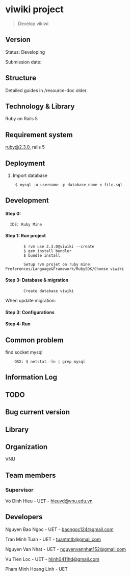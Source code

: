 # viwiki project

> Develop vikiwi

## Version
Status: Developing

Submission date:

## Structure

Detailed guides in /resource-doc older.

## Technology & Library
Ruby on Rails 5

## Requirement system
ruby@2.3.0, rails 5


## Deployment

1. Import database

        $ mysql -u username -p database_name < file.sql


## Development

#### Step 0:

      IDE: Ruby Mine

#### Step 1: Run project 
            
            $ rvm use 2.3.0@viwiki --create
            $ gem install bundler
            $ bundle install
            
            Setup rvm projet on ruby mine: Preferences/Language&Framework/RubySDK/Choose viwiki


#### Step 3: Database & migration

            Create database viwiki


When update migration:



#### Step 3: Configurations



#### Step 4: Run


## Common problem

find socket mysql
        
        OSX: $ netstat -ln | grep mysql


## Information Log

## TODO

## Bug current version


## Library

## Organization

VNU

## Team members

### Supervisor

Vo Dinh Hieu - UET - hieuvd@vnu.edu.vn

## Developers

Nguyen Bao Ngoc - UET - baongoc124@gmail.com

Tran Minh Tuan - UET - tuantmtb@gmail.com

Nguyen Van Nhat - UET - nguyenvannhat152@gmail.com

Vu Tien Loc - UET - hlinh0411hd@gmail.com

Pham Minh Hoang Linh - UET
